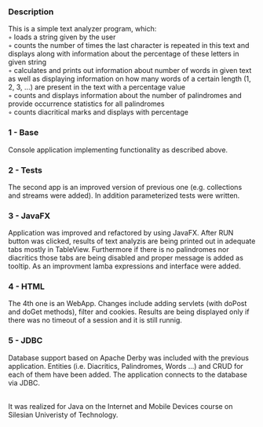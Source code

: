 ### Description
This is a simple text analyzer program, which: <br>
◦ loads a string given by the user <br>
◦ counts the number of times the last character is repeated in this text and displays along with information about the percentage of these letters in given string <br>
◦ calculates and prints out information about number of words in given text as well as displaying information on how many words of a certain length (1, 2, 3, ...) are present in the text with a percentage value <br>
◦ counts and displays information about the number of palindromes and provide occurrence statistics for all palindromes <br>
◦ counts diacritical marks and displays with percentage <br>

### 1 - Base 
Console application implementing functionality as described above.
### 2 - Tests 
The second app is an improved version of previous one (e.g. collections and streams were added). In addition parameterized tests were written. 
### 3 - JavaFX 
Application was improved and refactored by using JavaFX. After RUN button was clicked, results of text analyzis are being printed out in adequate tabs mostly in TableView. 
Furthermore if there is no palindromes nor diacritics those tabs are being disabled and proper message is added as tooltip. 
As an improvment lamba expressions and interface were added.
### 4 - HTML 
The 4th one is an WebApp. Changes include adding servlets (with doPost and doGet methods), filter and cookies. 
Results are being displayed only if there was no timeout of a session and it is still runnig. 
### 5 - JDBC
Database support based on Apache Derby was included with the previous application.
Entities (i.e. Diacritics, Palindromes, Words ...) and CRUD for each of them have been added.
The application connects to the database via JDBC.

<br>
It was realized for Java on the Internet and Mobile Devices course on Silesian Univeristy of Technology.
